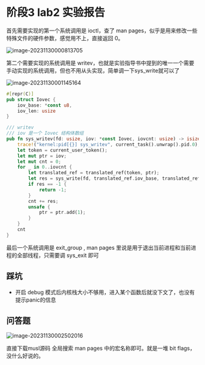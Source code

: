 # 阶段3 lab2 实验报告

首先需要实现的第一个系统调用是 ioctl，查了 man pages，似乎是用来修改一些特殊文件的硬件参数，感觉用不上，直接返回 0。

![image-20231130000813705](https://persecution-1301196908.cos.ap-chongqing.myqcloud.com/image_bed/image-20231130000813705.png)

第二个需要实现的系统调用是 writev，也就是实验指导书中提到的唯一一个需要手动实现的系统调用，但也不用从头实现，简单调一下sys_write就可以了

![image-20231130001145164](https://persecution-1301196908.cos.ap-chongqing.myqcloud.com/image_bed/image-20231130001145164.png)

~~~rust
#[repr(C)]
pub struct Iovec {
    iov_base: *const u8,
    iov_len: usize
}

/// writev
/// iov 是一个 Iovec 结构体数组
pub fn sys_writev(fd: usize, iov: *const Iovec, iovcnt: usize) -> isize {
    trace!("kernel:pid[{}] sys_writev", current_task().unwrap().pid.0);
    let token = current_user_token();
    let mut ptr = iov;
    let mut cnt = 0;
    for _ in 0..iovcnt {
        let translated_ref = translated_ref(token, ptr);
        let res = sys_write(fd, translated_ref.iov_base, translated_ref.iov_len);
        if res == -1 {
            return -1;
        }
        cnt += res;
        unsafe {
            ptr = ptr.add(1);
        }
    }
    cnt
}
~~~

最后一个系统调用是 exit_group , man pages 里说是用于退出当前进程和当前进程的全部线程，只需要调 sys_exit 即可

## 踩坑

- 开启 debug 模式后内核栈大小不够用，进入某个函数后就没下文了，也没有提示panic的信息

## 问答题

![image-20231130002502016](https://persecution-1301196908.cos.ap-chongqing.myqcloud.com/image_bed/image-20231130002502016.png)

直接下载musl源码 全局搜索 man pages 中的宏名称即可。就是一堆 bit flags，没什么好说的。